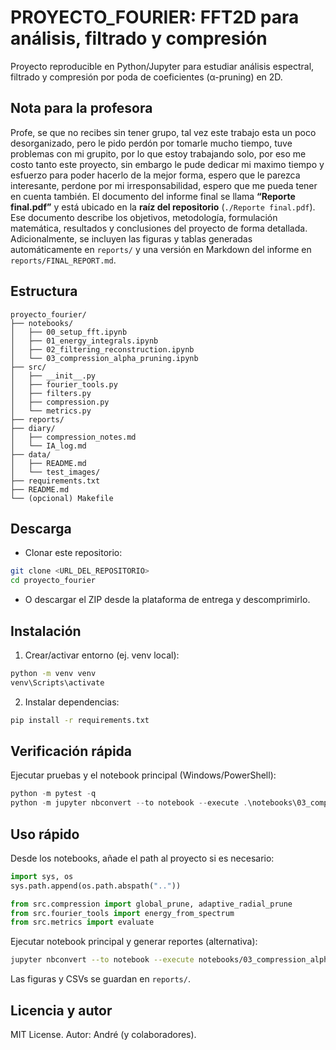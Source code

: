 # PROYECTO_FOURIER: FFT2D para análisis, filtrado y compresión

Proyecto reproducible en Python/Jupyter para estudiar análisis espectral, filtrado y compresión por poda de coeficientes (α-pruning) en 2D.

## Nota para la profesora
Profe, se que no recibes sin tener grupo, tal vez este trabajo esta un poco desorganizado, pero le pido perdón por tomarle mucho tiempo, tuve problemas con mi grupito, por lo que estoy trabajando solo, por eso me costo tanto este proyecto, sin embargo le pude dedicar mi maximo tiempo y esfuerzo para poder hacerlo de la mejor forma, espero que le parezca interesante, perdone por mi irresponsabilidad, espero que me pueda tener en cuenta también.
El documento del informe final se llama **“Reporte final.pdf”** y está ubicado en la **raíz del repositorio** (`./Reporte final.pdf`). Ese documento describe los objetivos, metodología, formulación matemática, resultados y conclusiones del proyecto de forma detallada. Adicionalmente, se incluyen las figuras y tablas generadas automáticamente en `reports/` y una versión en Markdown del informe en `reports/FINAL_REPORT.md`.

## Estructura

```
proyecto_fourier/
├── notebooks/
│   ├── 00_setup_fft.ipynb
│   ├── 01_energy_integrals.ipynb
│   ├── 02_filtering_reconstruction.ipynb
│   └── 03_compression_alpha_pruning.ipynb
├── src/
│   ├── __init__.py
│   ├── fourier_tools.py
│   ├── filters.py
│   ├── compression.py
│   └── metrics.py
├── reports/
├── diary/
│   ├── compression_notes.md
│   └── IA_log.md
├── data/
│   ├── README.md
│   └── test_images/
├── requirements.txt
├── README.md
└── (opcional) Makefile
```

## Descarga

- Clonar este repositorio:
```bash
git clone <URL_DEL_REPOSITORIO>
cd proyecto_fourier
```

- O descargar el ZIP desde la plataforma de entrega y descomprimirlo.

## Instalación

1) Crear/activar entorno (ej. venv local):
```bash
python -m venv venv
venv\Scripts\activate
```

2) Instalar dependencias:
```bash
pip install -r requirements.txt
```

## Verificación rápida

Ejecutar pruebas y el notebook principal (Windows/PowerShell):
```powershell
python -m pytest -q
python -m jupyter nbconvert --to notebook --execute .\notebooks\03_compression_alpha_pruning.ipynb --output 03_compression_alpha_pruning.out --output-dir .\notebooks
```

## Uso rápido

Desde los notebooks, añade el path al proyecto si es necesario:
```python
import sys, os
sys.path.append(os.path.abspath(".."))

from src.compression import global_prune, adaptive_radial_prune
from src.fourier_tools import energy_from_spectrum
from src.metrics import evaluate
```

Ejecutar notebook principal y generar reportes (alternativa):
```bash
jupyter nbconvert --to notebook --execute notebooks/03_compression_alpha_pruning.ipynb --output 03_compression_alpha_pruning.out --output-dir notebooks
```

Las figuras y CSVs se guardan en `reports/`.

## Licencia y autor

MIT License. Autor: André (y colaboradores).
